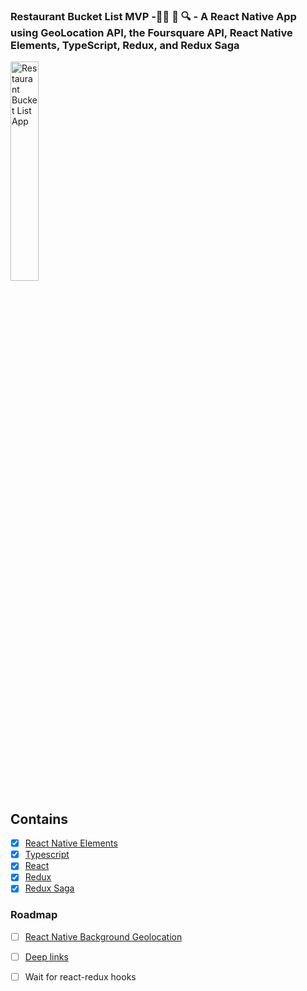
### Restaurant Bucket List MVP -🍷🍤 🥡 🔍 - A React Native App using GeoLocation API, the Foursquare API, React Native Elements, TypeScript, Redux, and Redux Saga

<img src="https://raw.githubusercontent.com/evanmeeks/restaurant-bucket-list/master/assets/Simulator%20Screen%20Shot%20-%20iPhone%20X%20-%202019-03-22%20at%2018.10.28.png" width="30%" alt="Restaurant Bucket List App" />


## Contains

- [x] [React Native Elements](https://react-native-training.github.io/react-native-elements/)
- [x] [Typescript](https://www.typescriptlang.org/)
- [x] [React](https://facebook.github.io/react/)
- [x] [Redux](https://github.com/reactjs/redux)
- [x] [Redux Saga](https://github.com/redux-saga/redux-saga)

### Roadmap
- [ ] [React Native Background Geolocation](https://github.com/transistorsoft/react-native-background-geolocation)
- [ ] [Deep links](https://branch.io/what-is-deep-linking/)
- [ ] Wait for react-redux hooks


 
 
 
